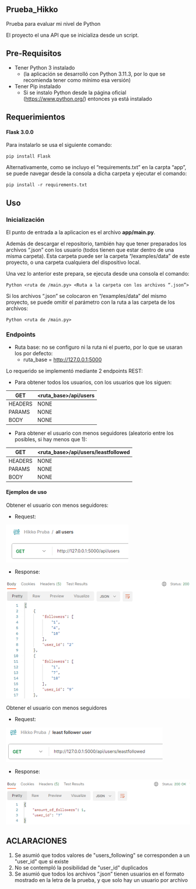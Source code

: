 ## Prueba_Hikko
Prueba para evaluar mi nivel de Python

El proyecto el una API que se inicializa desde un script.

## Pre-Requisitos
- Tener Python 3 instalado 
    - (la aplicación se desarrolló con Python 3.11.3, por lo que se recomienda tener como mínimo esa versión)
- Tener Pip instalado 
    - Si se instalo Python desde la página oficial (https://www.python.org/) entonces ya está instalado

## Requerimientos
#### Flask 3.0.0
Para instalarlo se usa el siguiente comando:
```
pip install Flask
```
Alternativamente, como se incluyo el “requirements.txt” en la carpta “app”, se puede navegar desde la consola a dicha carpeta y ejecutar el comando:
```
pip install -r requirements.txt
```

## Uso
### Inicialización 
El punto de entrada a la aplicacion es el archivo **app/main.py**. 

Además de descargar el repositorio, también hay que tener preparados los archivos “.json” con los usuario (todos tienen que estar dentro de una misma carpeta). Esta carpeta puede ser la carpeta “/examples/data” de este proyecto, o una carpeta cualquiera del dispositivo local.

Una vez lo anterior este prepara, se ejecuta desde una consola el comando:
```
Python <ruta de /main.py> <Ruta a la carpeta con los archivos “.json”>
```

Si los archivos “.json” se colocaron en “/examples/data” del mismo proyecto, se puede omitir el parámetro con la ruta a las carpeta de los archivos:
```
Python <ruta de /main.py>
```

### Endpoints
- Ruta base: no se configuro ni la ruta ni el puerto, por lo que se usaran los por defecto:
    - ruta_base = http://127.0.0.1:5000

Lo requerido se implementó mediante 2 endpoints REST:

- Para obtener todos los usuarios, con los usuarios que los siguen:

| GET | <ruta_base>/api/users |
| ----------- | ----------- |
| HEADERS | NONE |
| PARAMS | NONE |
| BODY | NONE |

- Para obtener el usuario con menos seguidores (aleatorio entre los posibles, si hay menos que 1):

| GET | <ruta_base>/api/users/leastfollowed |
| ----------- | ----------- |
| HEADERS | NONE |
| PARAMS | NONE |
| BODY | NONE |


#### Ejemplos de uso

Obtener el usuario con menos seguidores:

- Request:

![get_all_users_request](documentation/get_all_users_request.PNG)

- Response:

![get_all_users_response](/documentation/get_all_users_response.PNG)

Obtener el usuario con menos seguidores

- Request:

![get_least_followed_user_request](/documentation/get_least_followed_user_request.PNG)

- Response:

![get_least_followed_user_response](/documentation/get_least_followed_user_response.PNG)


## ACLARACIONES
1. Se asumió que todos valores de "users_following" se corresponden a un "user_id" que si existe
2. No se contempló la posibilidad de "user_id" duplicados
3. Se asumió que todos los archivos “.json” tienen usuarios en el formato mostrado en la letra de la prueba, y que solo hay un usuario por archivo

